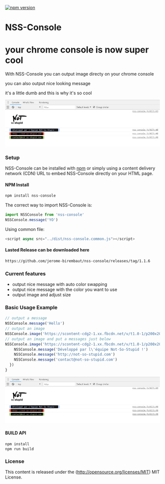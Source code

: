 
[![npm version](https://badge.fury.io/js/nss-console.svg)](https://badge.fury.io/js/nss-console)
# NSS-Console
your chrome console is now super cool
=============

With NSS-Console you can output image directy on your chrome console

you can also output nice looking message

it's a little dumb and this is why it's so cool

![NSS-Console demo](https://raw.githubusercontent.com/jerome-birembaut/nss-console/master/assets/demo0.jpg)

### Setup ###


NSS-Console can be installed with [npm](https://docs.npmjs.com/getting-started/what-is-npm) or simply using a content delivery network (CDN) URL to embed NSS-Console directly on your HTML page.

#### NPM Install

```sh
npm install nss-console
```
The correct way to import NSS-Console is:

```js
import NSSConsole from 'nss-console'
NSSConsole.message('YO')
```

Using common file:
```js
<script async src="../dist/nss-console.common.js"></script>
```
#### Lasted Release can be downloaded here

```html
https://github.com/jerome-birembaut/nss-console/releases/tag/1.1.6
```

### Current features ###

- output nice message with auto color swapping
- output nice message with the color you want to use
- output image and adjust size

### Basic Usage Example ###

```js
// output a message
NSSConsole.message('Hello')
// output an image
NSSConsole.image('https://scontent-cdg2-1.xx.fbcdn.net/v/t1.0-1/p200x200/35966_149142151763715_7577518_n.jpg?_nc_cat=0&oh=73843ee73938ed97dc52fc91ae4fdcd8&oe=5C3B257A')
// output an image and put a messages just below
NSSConsole.image('https://scontent-cdg2-1.xx.fbcdn.net/v/t1.0-1/p200x200/35966_149142151763715_7577518_n.jpg?_nc_cat=0&oh=73843ee73938ed97dc52fc91ae4fdcd8&oe=5C3B257A', 0.5).then(() => {
    NSSConsole.message('Développé par l\'équipe Not-So-Stupid !')
    NSSConsole.message('http://not-so-stupid.com')
    NSSConsole.message('contact@not-so-stupid.com')
  })
}
```
![NSS-Console demo](https://raw.githubusercontent.com/jerome-birembaut/nss-console/master/assets/demo0.jpg)



#### BUILD API

```
npm install
npm run build
```

### License ###

This content is released under the (http://opensource.org/licenses/MIT) MIT License.
